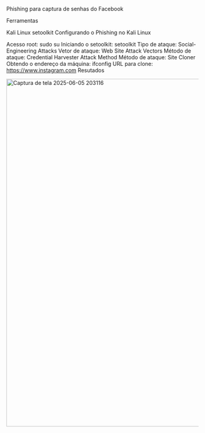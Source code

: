Phishing para captura de senhas do Facebook

Ferramentas

Kali Linux
setoolkit
Configurando o Phishing no Kali Linux

Acesso root: sudo su
Iniciando o setoolkit: setoolkit
Tipo de ataque: Social-Engineering Attacks
Vetor de ataque: Web Site Attack Vectors
Método de ataque: Credential Harvester Attack Method 
Método de ataque: Site Cloner
Obtendo o endereço da máquina: ifconfig
URL para clone: https://www.instagram.com
Resutados

<img width="911" alt="Captura de tela 2025-06-05 203116" src="https://github.com/user-attachments/assets/95ecff13-a5ca-42be-977e-d06df2050f07" />
